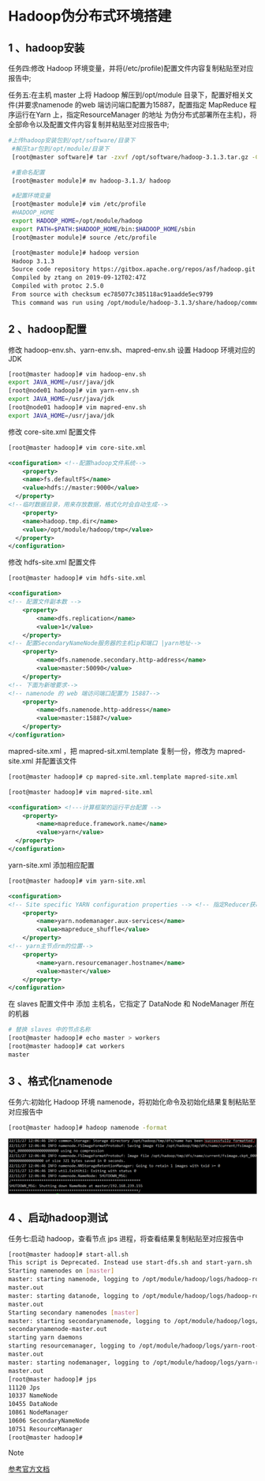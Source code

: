 # Hadoop伪分布式环境搭建

## 1 、hadoop安装
任务四:修改 Hadoop 环境变量，并将(/etc/profile)配置文件内容复制粘贴至对应报告中;

任务五:在主机 master 上将 Hadoop 解压到/opt/module 目录下，配置好相关文件(并要求namenode 的web 端访问端口配置为15887，配置指定 MapReduce 程序运行在Yarn 上，指定ResourceManager 的地址 为伪分布式部署所在主机)，将全部命令以及配置文件内容复制并粘贴至对应报告中;
```bash
#上传hadoop安装包到/opt/software/目录下
 #解压tar包到/opt/module/目录下
 [root@master software]# tar -zxvf /opt/software/hadoop-3.1.3.tar.gz -C /opt/module/
```
```bash
 #重命名配置
 [root@master module]# mv hadoop-3.1.3/ hadoop
```
```bash
 #配置环境变量
 [root@master module]# vim /etc/profile
 #HADOOP_HOME
 export HADOOP_HOME=/opt/module/hadoop
 export PATH=$PATH:$HADOOP_HOME/bin:$HADOOP_HOME/sbin
 [root@master module]# source /etc/profile
```
```bash
 [root@master module]# hadoop version
 Hadoop 3.1.3
 Source code repository https://gitbox.apache.org/repos/asf/hadoop.git -r  ba631c436b806728f8ec2f54ab1e289526c90579
 Compiled by ztang on 2019-09-12T02:47Z
 Compiled with protoc 2.5.0
 From source with checksum ec785077c385118ac91aadde5ec9799
 This command was run using /opt/module/hadoop-3.1.3/share/hadoop/common/hadoop-common-3.1.3.jar
```

## 2 、hadoop配置

修改 hadoop-env.sh、yarn-env.sh、mapred-env.sh 设置 Hadoop 环境对应的 JDK

```bash
[root@master hadoop]# vim hadoop-env.sh
export JAVA_HOME=/usr/java/jdk
[root@node01 hadoop]# vim yarn-env.sh
export JAVA_HOME=/usr/java/jdk
[root@node01 hadoop]# vim mapred-env.sh
export JAVA_HOME=/usr/java/jdk
```

修改 core-site.xml 配置文件

```bash
[root@master hadoop]# vim core-site.xml
```

```xml
<configuration> <!--配置hadoop文件系统-->
	<property>
    <name>fs.defaultFS</name>
    <value>hdfs://master:9000</value>
  </property>
<!--临时数据目录，用来存放数据，格式化时会自动生成-->
	<property>
    <name>hadoop.tmp.dir</name>
    <value>/opt/module/hadoop/tmp</value>
  </property>
</configuration>
```

修改 hdfs-site.xml 配置文件

```bash
[root@master hadoop]# vim hdfs-site.xml
```

```xml
<configuration>
<!-- 配置文件副本数 -->
	<property>
        <name>dfs.replication</name>
        <value>1</value>
	</property>
<!-- 配置SecondaryNameNode服务器的主机ip和端口 |yarn地址-->
	<property>
        <name>dfs.namenode.secondary.http-address</name>
        <value>master:50090</value>
	</property>
<!-- 下面为新增要求-->
<!-- namenode 的 web 端访问端口配置为 15887-->
	<property>
        <name>dfs.namenode.http-address</name>
        <value>master:15887</value>
	</property>
</configuration>
```

mapred-site.xml ，把 mapred-sit.xml.template 复制一份，修改为 mapred-site.xml 并配置该文件

```bash
[root@master hadoop]# cp mapred-site.xml.template mapred-site.xml
```

```bash
[root@master hadoop]# vim mapred-site.xml
```

```xml
<configuration> <!---计算框架的运行平台配置 -->
	<property>
        <name>mapreduce.framework.name</name>
        <value>yarn</value>
  </property>
</configuration>
```

yarn-site.xml 添加相应配置

```bash
[root@master hadoop]# vim yarn-site.xml
```

```xml
<configuration>
<!-- Site specific YARN configuration properties --> <!-- 指定Reducer获取数据的方式 -->
	<property>
        <name>yarn.nodemanager.aux-services</name>
        <value>mapreduce_shuffle</value>
	</property>
<!-- yarn主节点rm的位置-->
	<property>
        <name>yarn.resourcemanager.hostname</name>
        <value>master</value>
	</property>
</configuration>
```

在 slaves 配置文件中 添加 主机名，它指定了 DataNode 和 NodeManager 所在的机器

```bash
# 替换 slaves 中的节点名称
[root@master hadoop]# echo master > workers
[root@master hadoop]# cat workers
master
```

## 3 、格式化namenode

任务六:初始化 Hadoop 环境 namenode，将初始化命令及初始化结果复制粘贴至对应报告中

```bash
[root@master hadoop]# hadoop namenode -format
```

![formatResult](../assets/formatresult.png)

## 4 、启动hadoop测试

任务七:启动 hadoop，查看节点 jps 进程，将查看结果复制粘贴至对应报告中

```bash
[root@master hadoop]# start-all.sh
This script is Deprecated. Instead use start-dfs.sh and start-yarn.sh
Starting namenodes on [master]
master: starting namenode, logging to /opt/module/hadoop/logs/hadoop-root-namenode-
master.out
master: starting datanode, logging to /opt/module/hadoop/logs/hadoop-root-datanode-
master.out
Starting secondary namenodes [master]
master: starting secondarynamenode, logging to /opt/module/hadoop/logs/hadoop-root-
secondarynamenode-master.out
starting yarn daemons
starting resourcemanager, logging to /opt/module/hadoop/logs/yarn-root-resourcemanager-
master.out
master: starting nodemanager, logging to /opt/module/hadoop/logs/yarn-root-nodemanager-
master.out
[root@master hadoop]# jps
11120 Jps
10337 NameNode
10455 DataNode
10861 NodeManager
10606 SecondaryNameNode
10751 ResourceManager
[root@master hadoop]#
```

> [!NOTE]
> [参考官方文档](https://hadoop.apache.org/docs/r2.7.7/hadoop-project-dist/hadoop-common/SingleCluster.html)